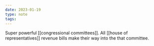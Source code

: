 ```yaml
---
date: 2023-01-19
type: note
tags:
---
```


Super powerful [[congressional committees]]. All [[house of representatives]] revenue bills make their way into the that committee.
